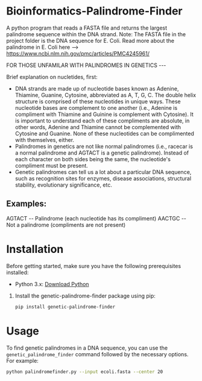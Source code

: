 # Bioinformatics-Palindrome-Finder

A python program that reads a FASTA file and returns the largest palindrome sequence within the DNA strand.
Note: The FASTA file in the project folder is the DNA sequence for E. Coli.
Read more about the palindrome in E. Coli here --> https://www.ncbi.nlm.nih.gov/pmc/articles/PMC4245961/

FOR THOSE UNFAMILAR WITH PALINDROMES IN GENETICS ---

Brief explanation on nucletides, first:
   - DNA strands are made up of nucleotide bases known as Adenine, Thiamine, Guanine, Cytosine, abbreviated as A, T, G, C. The double helix structure is comprised of these nucleotides in unique ways. These nucleotide bases are complement to one another (i.e., Adenine is compliment with Thiamine and Guinine is complement with Cytosine). It is important to understand each of these compliments are absolute, in other words, Adenine and Thiamine cannot be complemented with Cytosine and Guanine. None of these nucleotides can be complimented with themselves, either.
   - Palindromes in genetics are not like normal palindromes (i.e., racecar is a normal palindrome and AGTACT is a genetic palindrome). Instead of each character on both sides being the same, the nucleotide's compliment must be present.
   - Genetic palindromes can tell us a lot about a particular DNA sequence, such as recognition sites for enzymes, disease associations, structural stability, evolutionary significance, etc.

## Examples:

AGTACT -- Palindrome (each nucleotide has its compliment)
AACTGC -- Not a palindrome (compliments are not present)

# Installation
Before getting started, make sure you have the following prerequisites installed:
- Python 3.x: [Download Python](https://www.python.org/downloads/)

1. Install the genetic-palindrome-finder package using pip:

   ```bash
   pip install genetic-palindrome-finder

# Usage

To find genetic palindromes in a DNA sequence, you can use the `genetic_palindrome_finder` command followed by the necessary options. For example:

```bash
python palindromefinder.py --input ecoli.fasta --center 20
